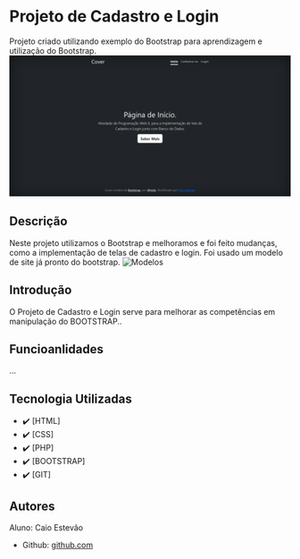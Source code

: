 <!--# Índice 

* [Projeto de Portfólio Pessoal](#projeto-de-portifolio-pessoal)  
* [Descrição](#descri%C3%A7%C3%A3o)  
* [Introdução](#introdu%C3%A7%C3%A3o)  
* [Funcionalidades](#funcioanlidades)  
* [Tecnologia Utilizadas](#tecnologia-utilizadas)  
* [Fontes Consultadas](#fontes-consultadas)  
* [Autores](#autores)  -->

# Projeto de Cadastro e Login
Projeto criado utilizando exemplo do Bootstrap para aprendizagem e utilização do Bootstrap.
![Capa do Projeto](img/capa.png)


## Descrição
Neste projeto utilizamos o Bootstrap e melhoramos e foi feito mudanças, como a implementação de telas de cadastro e login. 
Foi usado um modelo de site já pronto do bootstrap.
![Modelos](img/modelos.png)


## Introdução
O Projeto de Cadastro e Login serve para melhorar as competências em manipulação do BOOTSTRAP..


## Funcioanlidades
...


## Tecnologia Utilizadas
- :heavy_check_mark: [HTML]
- :heavy_check_mark: [CSS]
- :heavy_check_mark: [PHP]
- :heavy_check_mark: [BOOTSTRAP]
- :heavy_check_mark: [GIT]


## Autores
Aluno: Caio Estevão
- Github: [github.com](https://github.com/Caioestevao1000)
